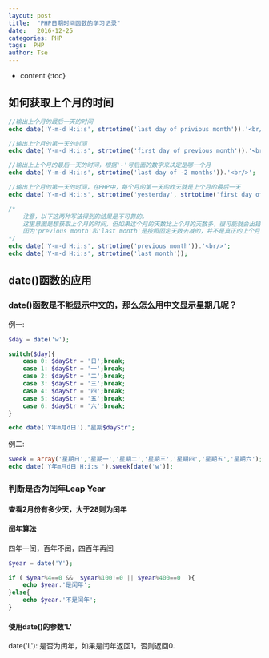 ```yaml
---
layout: post
title:  "PHP日期时间函数的学习记录"
date:   2016-12-25
categories: PHP
tags:  PHP
author: Tse 
---
```


* content
{:toc}

## 如何获取上个月的时间

```php
//输出上个月的最后一天的时间
echo date('Y-m-d H:i:s', strtotime('last day of privious month')).'<br/>';

//输出上个月的第一天的时间
echo date('Y-m-d H:i:s', strtotime('first day of previous month')).'<br/>';

//输出上上个月的最后一天的时间，根据'-'号后面的数字来决定是哪一个月
echo date('Y-m-d H:i:s', strtotime('last day of -2 months')).'<br/>';

//输出上个月的第一天的时间，在PHP中，每个月的第一天的昨天就是上个月的最后一天
echo date('Y-m-d H:i:s', strtotime('yesterday', strtotime('first day of this month'))).'<br/>';

/*
	注意，以下这两种写法得到的结果是不可靠的。
	这里意图是想获取上个月的时间，但如果这个月的天数比上个月的天数多，很可能就会出错，
	因为'previous month'和'last month'是按照固定天数去减的，并不是真正的上个月！
*/
echo date('Y-m-d H:i:s', strtotime('previous month')).'<br/>';
echo date('Y-m-d H:i:s', strtotime('last month'));
```

## date()函数的应用

### date()函数是不能显示中文的，那么怎么用中文显示星期几呢？

例一:

```php
$day = date('w');

switch($day){
	case 0: $dayStr = '日';break;
	case 1: $dayStr = '一';break;
	case 2: $dayStr = '二';break;
	case 3: $dayStr = '三';break;
	case 4: $dayStr = '四';break;
	case 5: $dayStr = '五';break;
	case 6: $dayStr = '六';break;
}

echo date('Y年m月d日')."星期$dayStr";
```

例二:

```php
$week = array('星期日','星期一','星期二','星期三','星期四','星期五','星期六');
echo date('Y年m月d日 H:i:s ').$week[date('w')];
```

### 判断是否为闰年Leap Year

#### 查看2月份有多少天，大于28则为闰年

#### 闰年算法

四年一闰，百年不闰，四百年再闰

```php
$year = date('Y');

if ( $year%4==0 &&  $year%100!=0 || $year%400==0  ){
	echo $year.'是闰年';
}else{
	echo $year.'不是闰年';
}
```

#### 使用date()的参数'L'

date('L'): 是否为闰年，如果是闰年返回1，否则返回0.